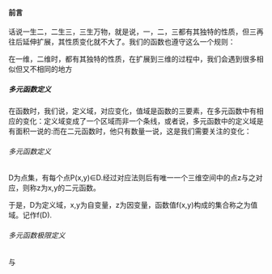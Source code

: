 #### 前言
话说一生二，二生三，三生万物，就是说，一，二，三都有其独特的性质，但三再往后延伸扩展，其性质变化就不大了。我们的函数也遵守这么一个规则：

在一维，二维时，都有其独特的性质，在扩展到三维的过程中，我们会遇到很多相似但又不相同的地方

##### 多元函数定义

在函数时，我们说，定义域，对应变化，值域是函数的三要素，在多元函数中有相应的变化：定义域变成了一个区域而非一个条线，或者说，多元函数中的定义域是有面积一说的:而在二元函数时，他只有数量一说，这是我们需要关注的变化：

###### 多元函数定义
D为点集，有每个点P(x,y)$\in$D.经过对应法则后有唯一一个三维空间中的点z与之对应，则称z为x,y的二元函数。

于是，D为定义域，x,y为自变量，z为因变量，函数值f(x,y)构成的集合称之为值域。记作f(D).

###### 多元函数极限定义
与